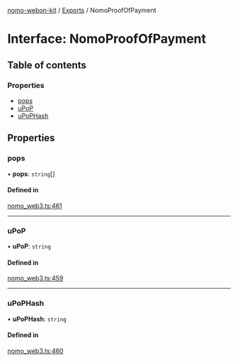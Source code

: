 [nomo-webon-kit](../README.md) / [Exports](../modules.md) / NomoProofOfPayment

# Interface: NomoProofOfPayment

## Table of contents

### Properties

- [pops](NomoProofOfPayment.md#pops)
- [uPoP](NomoProofOfPayment.md#upop)
- [uPoPHash](NomoProofOfPayment.md#upophash)

## Properties

### pops

• **pops**: `string`[]

#### Defined in

[nomo_web3.ts:461](https://github.com/nomo-app/nomo-webon-kit/blob/c52315a/nomo-webon-kit/src/nomo_web3.ts#L461)

___

### uPoP

• **uPoP**: `string`

#### Defined in

[nomo_web3.ts:459](https://github.com/nomo-app/nomo-webon-kit/blob/c52315a/nomo-webon-kit/src/nomo_web3.ts#L459)

___

### uPoPHash

• **uPoPHash**: `string`

#### Defined in

[nomo_web3.ts:460](https://github.com/nomo-app/nomo-webon-kit/blob/c52315a/nomo-webon-kit/src/nomo_web3.ts#L460)
